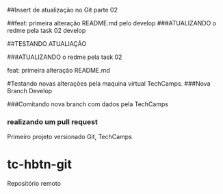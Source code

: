 ##Insert de atualização no Git parte 02

##feat: primeira alteração README.md pelo develop
###ATUALIZANDO o redme pela task 02 develop



##TESTANDO ATUALIAÇÃO

###ATUALIZANDO o redme pela task 02

feat: primeira alteração README.md


#Testando novas alterações pela maquina virtual TechCamps.
###Nova Branch Develop

###Comitando nova branch com dados pela TechCamps

### realizando um pull request
Primeiro projeto versionado Git, TechCamps
# tc-hbtn-git
Repositório remoto
